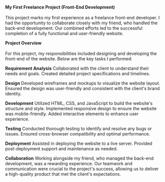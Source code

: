 **My First Freelance Project (Front-End Development)**<br><br>
This project marks my first experience as a freelance front-end developer. I had the opportunity to collaborate closely with my friend, who handled the back-end development. Our combined efforts led to the successful completion of a fully functional and user-friendly website.

**Project Overview**<br><br>
For this project, my responsibilities included designing and developing the front-end of the website. Below are the key tasks I performed:

**Requirement Analysis**
Collaborated with the client to understand their needs and goals.
Created detailed project specifications and timelines.

**Design**
Developed wireframes and mockups to visualize the website layout.
Ensured the design was user-friendly and consistent with the client's brand identity.

**Development**
Utilized HTML, CSS, and JavaScript to build the website's structure and style.
Implemented responsive design to ensure the website was mobile-friendly.
Added interactive elements to enhance user experience.

**Testing**
Conducted thorough testing to identify and resolve any bugs or issues.
Ensured cross-browser compatibility and optimal performance.

**Deployment**
Assisted in deploying the website to a live server.
Provided post-deployment support and maintenance as needed.

**Collaboration**
Working alongside my friend, who managed the back-end development, was a rewarding experience. Our teamwork and communication were crucial to the project's success, allowing us to deliver a high-quality product that met the client's expectations.
